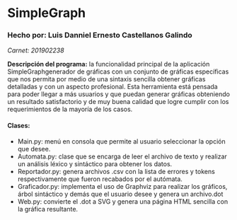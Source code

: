 # SimpleGraph
### Hecho por: Luis Danniel Ernesto Castellanos Galindo
_Carnet: 201902238_

**Descripción del programa:** la funcionalidad principal de la aplicación SimpleGraphgenerador de gráficas con 
un conjunto de gráficas específicas que nos permita por medio de una sintaxis sencilla obtener gráficas detalladas
y con un aspecto profesional. Esta herramienta está pensada para poder llegar a más usuarios y que puedan generar
gráficas obteniendo un resultado satisfactorio y de muy buena calidad que logre cumplir con los requerimientos de 
la mayoría de los casos.

#### Clases:
- Main.py: menú en consola que permite al usuario seleccionar la opción que desee.
- Automata.py: clase que se encarga de leer el archivo de texto y realizar un análisis léxico y sintáctico
para obtener los datos.
- Reportador.py: genera archivos .csv con la lista de errores y tokens respectivamente que fueron recabados
por el autómata.
- Graficador.py: implementa el uso de Graphviz para realizar los gráficos, árbol sintáctico y demás que el 
usuario desee y genera un archivo.dot
- Web.py: convierte el .dot a SVG y genera una página HTML sencilla con la gráfica resultante.
